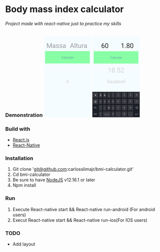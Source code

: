 # Body mass index calculator
###### Project made with react-native just to practice my skills

### Demonstration <img src="src/wpp/wp2.jpeg" width="150"> <img src="src/wpp/wp1.jpeg" width="150">

### Build with
* [React.js](https://pt-br.reactjs.org/)
* [React-Native](https://reactnative.dev/)

### Installation
1. Git clone 'git@github.com:carlosslimajr/bmi-calculator.git'
2. Cd bmi-calculator
3. Be sure to have [NodeJS](https://nodejs.org/) v12.16.1 or later
4. Npm install

### Run
1. Execute React-native start && React-native run-android (For android users)
2. Execut React-native start && React-native run-ios(For IOS users)

### TODO
* Add layout


